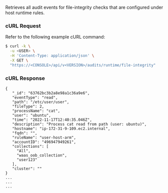 Retrieves all audit events for file-integrity checks that are configured under host runtime rules.

### cURL Request

Refer to the following example cURL command:

```bash
$ curl -k \
  -u <USER> \
  -H 'Content-Type: application/json' \
  -X GET \
  "https://<CONSOLE>/api/v<VERSION>/audits/runtime/file-integrity"
```
### cURL Response

```
{
   "_id": "63762bc3b2a8e98a1c36a9e6",
   "eventType": "read",
   "path": "/etc/user/user",
   "fileType": 2,
   "processName": "cat",
   "user": "ubuntu",
   "time": "2022-11-17T12:40:35.046Z",
   "description": "Process cat read from path (user: ubuntu)",
   "hostname": "ip-172-31-9-109.ec2.internal",
   "fqdn": "",
   "ruleName": "user-host-arm",
   "accountID": "496947949261",
   "collections": [
     "All",
     "waas_oob_collection",
     "user123"
   ],
   "cluster": ""
}
...
...
...

```
